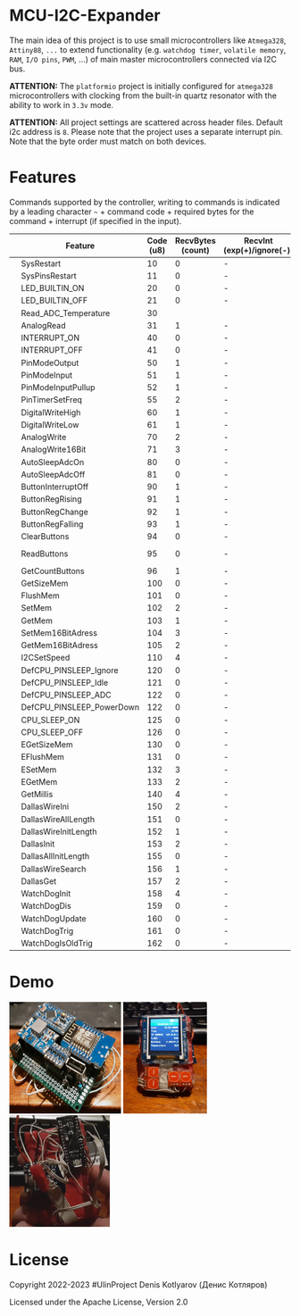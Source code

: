 # MCU-I2C-Expander

The main idea of this project is to use small microcontrollers like `Atmega328`, `Attiny88`, `...` to extend functionality (e.g. `watchdog timer`, `volatile memory`, `RAM`, `I/O pins`, `PWM`, ...) of main master microcontrollers connected via I2C bus.

<b>ATTENTION:</b> The `platformio` project is initially configured for `atmega328` microcontrollers with clocking from the built-in quartz resonator with the ability to work in `3.3v` mode.

<b>ATTENTION:</b> All project settings are scattered across header files. Default i2c address is `8`. Please note that the project uses a separate interrupt pin. Note that the byte order must match on both devices.

# Features

Commands supported by the controller, writing to commands is indicated by a leading character `~` + command code + required bytes for the command + interrupt (if specified in the input).

| | Feature | Code (u8) | RecvBytes (count) | RecvInt (exp(+)/ignore(-)) | SendBytes(count) | SendInt(exp(+)/ignore(-)) |
|-| -------- | --- |            - | - | - | - |
| |SysRestart| 10|              0 | - | 0 |!+ |
| |SysPinsRestart| 11|          0 | - | 0 | + |
| |LED_BUILTIN_ON| 20|          0 | - | 0 | + |
| |LED_BUILTIN_OFF| 21|         0 | - | 0 | + |
| |Read_ADC_Temperature| 30|    
| |AnalogRead| 31|              1 | - | 2 | + |
| |INTERRUPT_ON| 40|            0 | - | 0 | + |
| |INTERRUPT_OFF| 41|           0 | - | 0 | - |
| |PinModeOutput| 50|           1 | - | 0 | + |
| |PinModeInput| 51|            1 | - | 0 | + |
| |PinModeInputPullup| 52|      1 | - | 0 | + |
| |PinTimerSetFreq| 55|         2 | - | 0 | + |
| |DigitalWriteHigh| 60|        1 | - | 0 | + |
| |DigitalWriteLow| 61|         1 | - | 0 | + |
| |AnalogWrite| 70|             2 | - | 0 | + |
| |AnalogWrite16Bit| 71|        3 | - | 0 | + |
| |AutoSleepAdcOn| 80|          0 | - | 0 | + |
| |AutoSleepAdcOff| 81|         0 | - | 0 | + |
| |ButtonInterruptOff| 90|      1 | - | 0 | + |
| |ButtonRegRising| 91|         1 | - | 0 | + |
| |ButtonRegChange| 92|         1 | - | 0 | + |
| |ButtonRegFalling| 93|        1 | - | 0 | + |
| |ClearButtons| 94|            0 | - | 0 | + |
| |ReadButtons| 95|             0 | - | 0 or array (num+count) | + |
| |GetCountButtons| 96|         1 | - | 0 | + |
| |GetSizeMem| 100|             0 | - | 2 | + |
| |FlushMem| 101|                0 | - | 0 | + |
| |SetMem| 102|                  2 | - | 0 | + |
| |GetMem| 103|                  1 | - | 1 | + |
| |SetMem16BitAdress| 104|       3 | - | 0 | + |
| |GetMem16BitAdress| 105|       2 | - | 1 | + |
| |I2CSetSpeed| 110|             4 | - | 0 | + |
| |DefCPU_PINSLEEP_Ignore| 120|  0 | - | 0 | + |
| |DefCPU_PINSLEEP_Idle| 121|    0 | - | 0 | + |
| |DefCPU_PINSLEEP_ADC| 122|     0 | - | 0 | + |
| |DefCPU_PINSLEEP_PowerDown| 122| 0 | - | 0 | + |
| |CPU_SLEEP_ON| 125|            0 | - | 0 | + |
| |CPU_SLEEP_OFF| 126|           0 | - | 0 | + |
| |EGetSizeMem| 130|            0 | - | 2 | + |
| |EFlushMem| 131|              0 | - | 0 | + |
| |ESetMem| 132|                3 | - | 0 | + |
| |EGetMem| 133|                2 | - | 1 | + |
| |GetMillis| 140|              4 | - | 0 | + |
| |DallasWireIni| 150|          2 | - | 1 | + |
| |DallasWireAllLength| 151|    0 | - | 1 | + |
| |DallasWireInitLength| 152|   1 | - | 0 | + |
| |DallasInit| 153|             2 | - | 1 | + |
| |DallasAllInitLength| 155|    0 | - | 1 | + |
| |DallasWireSearch| 156|       1 | - | 1 | + |
| |DallasGet| 157|              2 | - | 4 | + |
| |WatchDogInit| 158|           4 | - | 0 | + |
| |WatchDogDis| 159|            0 | - | 0 | + |
| |WatchDogUpdate| 160|         0 | - | 0 | + |
| |WatchDogTrig| 161|           0 | - | 0 | + |
| |WatchDogIsOldTrig| 162|      0 | - | 1 | + |

# Demo

<div>
<img src="img/demo 0.jpg" width="200" height="200" alt="demo 0">
<img src="img/demo 1.jpg" width="150" height="200" alt="demo 1(!)+2">
<img src="img/demo 2.png" width="180" height="200" alt="demo 1+2(!)">
</div>

# License

Copyright 2022-2023 #UlinProject Denis Kotlyarov (Денис Котляров)

Licensed under the Apache License, Version 2.0

